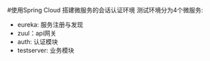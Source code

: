 #使用Spring Cloud 搭建微服务的会话认证环境
测试环境分为4个微服务:
- eureka: 服务注册与发现
- zuul：api网关
- auth: 认证模块
- testserver: 业务模块
 